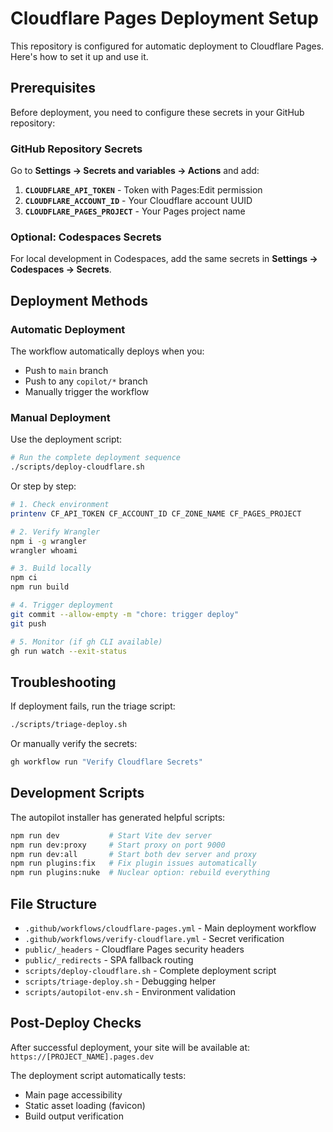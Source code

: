 # Cloudflare Pages Deployment Setup

This repository is configured for automatic deployment to Cloudflare Pages. Here's how to set it up and use it.

## Prerequisites

Before deployment, you need to configure these secrets in your GitHub repository:

### GitHub Repository Secrets

Go to **Settings → Secrets and variables → Actions** and add:

1. **`CLOUDFLARE_API_TOKEN`** - Token with Pages:Edit permission
2. **`CLOUDFLARE_ACCOUNT_ID`** - Your Cloudflare account UUID  
3. **`CLOUDFLARE_PAGES_PROJECT`** - Your Pages project name

### Optional: Codespaces Secrets

For local development in Codespaces, add the same secrets in **Settings → Codespaces → Secrets**.

## Deployment Methods

### Automatic Deployment

The workflow automatically deploys when you:
- Push to `main` branch
- Push to any `copilot/*` branch
- Manually trigger the workflow

### Manual Deployment

Use the deployment script:

```bash
# Run the complete deployment sequence
./scripts/deploy-cloudflare.sh
```

Or step by step:

```bash
# 1. Check environment
printenv CF_API_TOKEN CF_ACCOUNT_ID CF_ZONE_NAME CF_PAGES_PROJECT

# 2. Verify Wrangler
npm i -g wrangler
wrangler whoami

# 3. Build locally
npm ci
npm run build

# 4. Trigger deployment
git commit --allow-empty -m "chore: trigger deploy"
git push

# 5. Monitor (if gh CLI available)
gh run watch --exit-status
```

## Troubleshooting

If deployment fails, run the triage script:

```bash
./scripts/triage-deploy.sh
```

Or manually verify the secrets:

```bash
gh workflow run "Verify Cloudflare Secrets"
```

## Development Scripts

The autopilot installer has generated helpful scripts:

```bash
npm run dev           # Start Vite dev server
npm run dev:proxy     # Start proxy on port 9000
npm run dev:all       # Start both dev server and proxy
npm run plugins:fix   # Fix plugin issues automatically
npm run plugins:nuke  # Nuclear option: rebuild everything
```

## File Structure

- `.github/workflows/cloudflare-pages.yml` - Main deployment workflow
- `.github/workflows/verify-cloudflare.yml` - Secret verification
- `public/_headers` - Cloudflare Pages security headers
- `public/_redirects` - SPA fallback routing
- `scripts/deploy-cloudflare.sh` - Complete deployment script
- `scripts/triage-deploy.sh` - Debugging helper
- `scripts/autopilot-env.sh` - Environment validation

## Post-Deploy Checks

After successful deployment, your site will be available at:
`https://[PROJECT_NAME].pages.dev`

The deployment script automatically tests:
- Main page accessibility
- Static asset loading (favicon)
- Build output verification